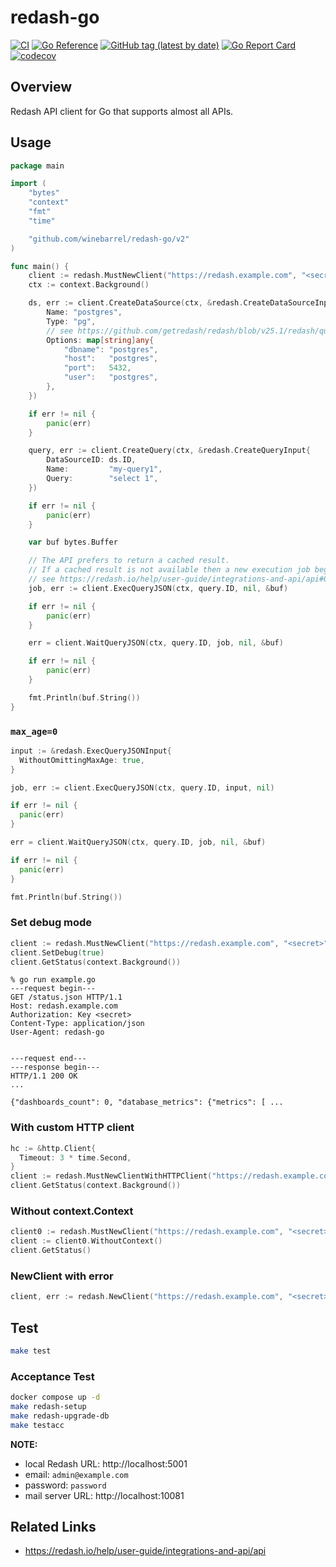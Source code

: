 # redash-go

[![CI](https://github.com/winebarrel/redash-go/actions/workflows/ci.yml/badge.svg)](https://github.com/winebarrel/redash-go/actions/workflows/ci.yml)
[![Go Reference](https://pkg.go.dev/badge/github.com/winebarrel/redash-go/v2.svg)](https://pkg.go.dev/github.com/winebarrel/redash-go/v2)
[![GitHub tag (latest by date)](https://img.shields.io/github/v/tag/winebarrel/redash-go)](https://github.com/winebarrel/redash-go/tags)
[![Go Report Card](https://goreportcard.com/badge/github.com/winebarrel/redash-go/v2)](https://goreportcard.com/report/github.com/winebarrel/redash-go/v2)
[![codecov](https://codecov.io/gh/winebarrel/redash-go/graph/badge.svg?token=9E21C7D54I)](https://codecov.io/gh/winebarrel/redash-go)

## Overview

Redash API client for Go that supports almost all APIs.

## Usage

```go
package main

import (
	"bytes"
	"context"
	"fmt"
	"time"

	"github.com/winebarrel/redash-go/v2"
)

func main() {
	client := redash.MustNewClient("https://redash.example.com", "<secret>")
	ctx := context.Background()

	ds, err := client.CreateDataSource(ctx, &redash.CreateDataSourceInput{
		Name: "postgres",
		Type: "pg",
		// see https://github.com/getredash/redash/blob/v25.1/redash/query_runner/pg.py#L149-L153
		Options: map[string]any{
			"dbname": "postgres",
			"host":   "postgres",
			"port":   5432,
			"user":   "postgres",
		},
	})

	if err != nil {
		panic(err)
	}

	query, err := client.CreateQuery(ctx, &redash.CreateQueryInput{
		DataSourceID: ds.ID,
		Name:         "my-query1",
		Query:        "select 1",
	})

	if err != nil {
		panic(err)
	}

	var buf bytes.Buffer

	// The API prefers to return a cached result.
	// If a cached result is not available then a new execution job begins and the job object is returned.
	// see https://redash.io/help/user-guide/integrations-and-api/api#Queries
	job, err := client.ExecQueryJSON(ctx, query.ID, nil, &buf)

	if err != nil {
		panic(err)
	}

	err = client.WaitQueryJSON(ctx, query.ID, job, nil, &buf)

	if err != nil {
		panic(err)
	}

	fmt.Println(buf.String())
}
```

### `max_age=0`

```go
input := &redash.ExecQueryJSONInput{
  WithoutOmittingMaxAge: true,
}

job, err := client.ExecQueryJSON(ctx, query.ID, input, nil)

if err != nil {
  panic(err)
}

err = client.WaitQueryJSON(ctx, query.ID, job, nil, &buf)

if err != nil {
  panic(err)
}

fmt.Println(buf.String())
```

### Set debug mode

```go
client := redash.MustNewClient("https://redash.example.com", "<secret>")
client.SetDebug(true)
client.GetStatus(context.Background())
```

```
% go run example.go
---request begin---
GET /status.json HTTP/1.1
Host: redash.example.com
Authorization: Key <secret>
Content-Type: application/json
User-Agent: redash-go


---request end---
---response begin---
HTTP/1.1 200 OK
...

{"dashboards_count": 0, "database_metrics": {"metrics": [ ...
```

### With custom HTTP client

```go
hc := &http.Client{
  Timeout: 3 * time.Second,
}
client := redash.MustNewClientWithHTTPClient("https://redash.example.com", "<secret>", hc)
client.GetStatus(context.Background())
```

### Without context.Context

```go
client0 := redash.MustNewClient("https://redash.example.com", "<secret>")
client := client0.WithoutContext()
client.GetStatus()
```

### NewClient with error

```go
client, err := redash.NewClient("https://redash.example.com", "<secret>")
```

## Test

```sh
make test
```

### Acceptance Test

```sh
docker compose up -d
make redash-setup
make redash-upgrade-db
make testacc
```

**NOTE:**
* local Redash URL: http://localhost:5001
* email: `admin@example.com`
* password: `password`
* mail server URL: http://localhost:10081

## Related Links

* https://redash.io/help/user-guide/integrations-and-api/api

